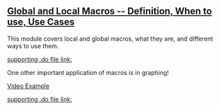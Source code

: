 ## [Global and Local Macros -- Definition, When to use, Use Cases](https://pjakiela.github.io/stata/localGlobalMacros.mp4)

This module covers local and global macros, what they are, and different ways to use them.

[supporting .do file link:](https://pjakiela.github.io/stata/macros.do)

One other important application of macros is in graphing! 

[Video Example](https://pjakiela.github.io/stata/macrosGraph.mp4)

[supporting .do file link:](https://pjakiela.github.io/stata/macrosGraph.do)
